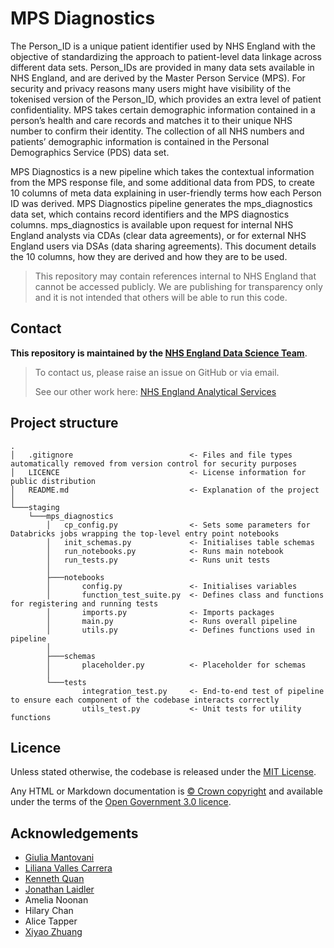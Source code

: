 # MPS Diagnostics

The Person_ID is a unique patient identifier used by NHS England with the objective of standardizing the approach to patient-level data linkage across different data sets.
Person_IDs are provided in many data sets available in NHS England, and are derived by the Master Person Service (MPS). For security and privacy reasons many users might have visibility of the tokenised version of the Person_ID, which provides an extra level of patient confidentiality.
MPS takes certain demographic information contained in a person’s health and care records and matches it to their unique NHS number to confirm their identity. The collection of all NHS numbers and patients’ demographic information is contained in the Personal Demographics Service (PDS) data set. 

MPS Diagnostics is a new pipeline which takes the contextual information from the MPS response file, and some additional data from PDS, to create 10 columns of meta data explaining in user-friendly terms how each Person ID was derived. MPS Diagnostics pipeline generates the mps_diagnostics data set, which contains record identifiers and the MPS diagnostics columns.
mps_diagnostics is available upon request for internal NHS England analysts via CDAs (clear data agreements), or for external NHS England users via DSAs (data sharing agreements). This document details the 10 columns, how they are derived and how they are to be used.

> This repository may contain references internal to NHS England that cannot be accessed publicly. We are publishing for transparency only and it is not intended that others will be able to run this code.

## Contact

**This repository is maintained by the [NHS England Data Science Team](mailto:datascience@nhs.net)**.

> To contact us, please raise an issue on GitHub or via email.
>
> See our other work here: [NHS England Analytical Services](https://github.com/NHSDigital/data-analytics-services)

## Project structure

```
.
│   .gitignore                          <- Files and file types automatically removed from version control for security purposes
│   LICENCE                             <- License information for public distribution
│   README.md                           <- Explanation of the project
│   
└───staging
    └───mps_diagnostics
        │   cp_config.py                <- Sets some parameters for Databricks jobs wrapping the top-level entry point notebooks
        │   init_schemas.py             <- Initialises table schemas
        │   run_notebooks.py            <- Runs main notebook
        │   run_tests.py                <- Runs unit tests
        │   
        ├───notebooks
        │       config.py               <- Initialises variables
        │       function_test_suite.py  <- Defines class and functions for registering and running tests
        │       imports.py              <- Imports packages
        │       main.py                 <- Runs overall pipeline
        │       utils.py                <- Defines functions used in pipeline
        │       
        ├───schemas
        │       placeholder.py          <- Placeholder for schemas
        │       
        └───tests
                integration_test.py     <- End-to-end test of pipeline to ensure each component of the codebase interacts correctly
                utils_test.py           <- Unit tests for utility functions
```

## Licence

Unless stated otherwise, the codebase is released under the [MIT License](./LICENCE).

Any HTML or Markdown documentation is [© Crown copyright](https://www.nationalarchives.gov.uk/information-management/re-using-public-sector-information/uk-government-licensing-framework/crown-copyright/) and available under the terms of the [Open Government 3.0 licence](https://www.nationalarchives.gov.uk/doc/open-government-licence/version/3/).

## Acknowledgements
- [Giulia Mantovani](https://github.com/GiuliaMantovani1)
- [Liliana Valles Carrera](https://github.com/lilianavalles)
- [Kenneth Quan](https://github.com/quan14)
- [Jonathan Laidler](https://github.com/JonathanLaidler)
- Amelia Noonan
- Hilary Chan
- Alice Tapper
- [Xiyao Zhuang](https://github.com/xiyaozhuang)
